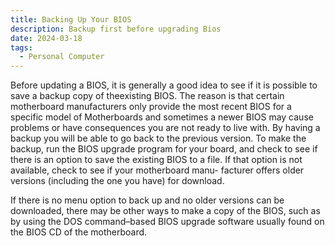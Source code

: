 ```yaml
---
title: Backing Up Your BIOS
description: Backup first before upgrading Bios
date: 2024-03-18
tags:
  - Personal Computer
---
```


Before updating a BIOS, it is generally a good idea to see if it is possible to save a backup copy of theexisting BIOS.
The reason is that certain motherboard manufacturers only provide the most recent BIOS for a specific model of Motherboards 
and sometimes a newer BIOS may cause problems or have consequences you are not ready to live with.
By having a backup you will be able to go back to the previous version. 
To make the backup, run the BIOS upgrade program for your board, and check to see if there is an option to
save the existing BIOS to a file. If that option is not available, check to see if your motherboard manu-
facturer offers older versions (including the one you have) for download.

If there is no menu option to back up and no older versions can be downloaded, there may be other
ways to make a copy of the BIOS, such as by using the DOS command–based BIOS upgrade software
usually found on the BIOS CD of the motherboard.